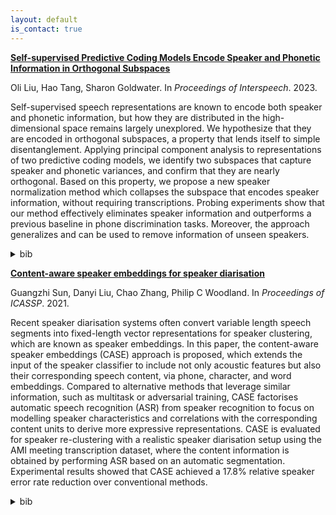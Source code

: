 ```yaml
---
layout: default
is_contact: true
---
```


[**Self-supervised Predictive Coding Models Encode Speaker and Phonetic Information in Orthogonal Subspaces**](https://arxiv.org/abs/2305.12464) 

Oli Liu, Hao Tang, Sharon Goldwater. In <em>Proceedings of Interspeech</em>. 2023.

Self-supervised speech representations are known to encode both speaker and phonetic information, but how they are distributed in the high-dimensional space remains largely unexplored. We hypothesize that they are encoded in orthogonal subspaces, a property that lends itself to simple disentanglement. Applying principal component analysis to representations of two predictive coding models, we identify two subspaces that capture speaker and phonetic variances, and confirm that they are nearly orthogonal. Based on this property, we propose a new speaker normalization method which collapses the subspace that encodes speaker information, without requiring transcriptions. Probing experiments show that our method effectively eliminates speaker information and outperforms a previous baseline in phone discrimination tasks. Moreover, the approach generalizes and can be used to remove information of unseen speakers.

<details>
  <summary>bib</summary>
      
    
    @inproceedings{liu23j_interspeech,
      author={Oli Danyi Liu and Hao Tang and Sharon Goldwater},
      title={{Self-supervised Predictive Coding Models Encode Speaker and Phonetic Information in Orthogonal Subspaces}},
      year=2023,
      booktitle={Proc. INTERSPEECH 2023},
      pages={2968--2972},
      doi={10.21437/Interspeech.2023-871}
    }
    

</details>


[**Content-aware speaker embeddings for speaker diarisation**](https://arxiv.org/pdf/2102.06467.pdf)

Guangzhi Sun, Danyi Liu, Chao Zhang, Philip C Woodland. In <em>Proceedings of ICASSP</em>. 2021.

Recent speaker diarisation systems often convert variable length speech segments into fixed-length vector representations for speaker clustering, which are known as speaker embeddings. In this paper, the content-aware speaker embeddings (CASE) approach is proposed, which extends the input of the speaker classifier to include not only acoustic features but also their corresponding speech content, via phone, character, and word embeddings. Compared to alternative methods that leverage similar information, such as multitask or adversarial training, CASE factorises automatic speech recognition (ASR) from speaker recognition to focus on modelling speaker characteristics and correlations with the corresponding content units to derive more expressive representations. CASE is evaluated for speaker re-clustering with a realistic speaker diarisation setup using the AMI meeting transcription dataset, where the content information is obtained by performing ASR based on an automatic segmentation. Experimental results showed that CASE achieved a 17.8% relative speaker error rate reduction over conventional methods.

<details>
  <summary>bib</summary>
      
    
    @INPROCEEDINGS{9414390,
      author={Sun, G. and Liu, D. and Zhang, C. and Woodland, P. C.},
      booktitle={ICASSP 2021 - 2021 IEEE International Conference on Acoustics, Speech and Signal Processing (ICASSP)}, 
      title={Content-Aware Speaker Embeddings for Speaker Diarisation}, 
      year={2021},
      volume={},
      number={},
      pages={7168-7172},
      doi={10.1109/ICASSP39728.2021.9414390}
      }
        

</details>
